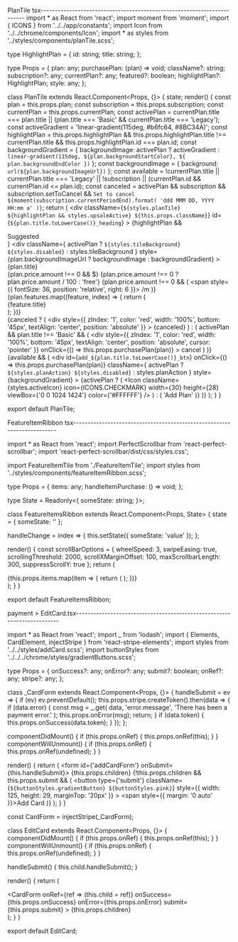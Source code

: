 PlanTile tsx------------------------------------------------------------------------
import * as React from 'react';
import moment from 'moment';
import { ICONS } from '../../app/constants';
import Icon from '../../chrome/components/Icon';
import * as styles from '../styles/components/planTile.scss';

type HighlightPlan = {
  id: string;
  title: string;
};

type Props = {
  plan: any;
  purchasePlan: (plan) => void;
  className?: string;
  subscription?: any;
  currentPlan?: any;
  featured?: boolean;
  highlightPlan?: HighlightPlan;
  style: any;
};

class PlanTile extends React.Component<Props, {}> {
  state;
  render() {
    const plan = this.props.plan;
    const subscription = this.props.subscription;
    const currentPlan = this.props.currentPlan;
    const activePlan =
      currentPlan.title === plan.title ||
      (plan.title === 'Basic' && currentPlan.title === 'Legacy');
    const activeGradient = 'linear-gradient(115deg, #b6fc64, #8BC34A)';
    const highlightPlan =
      this.props.highlightPlan &&
      this.props.highlightPlan.title !== currentPlan.title &&
      this.props.highlightPlan.id === plan.id;
    const backgroundGradient = {
      backgroundImage: activePlan
        ? activeGradient
        : `linear-gradient(115deg, ${plan.backgroundStartColor}, ${
            plan.backgroundEndColor
          })`
    };
    const backgroundImage = {
      background: `url(${plan.backgroundImageUrl})`
    };
    const available =
      !currentPlan.title ||
      currentPlan.title === 'Legacy' ||
      !subscription ||
      (currentPlan.id && currentPlan.id <= plan.id);
    const canceled =
      activePlan &&
      subscription &&
      subscription.setToCancel &&
      `Set to cancel ${moment(subscription.currentPeriodEnd).format(
        'ddd MMM DD, YYYY HH:mm a'
      )}`;
    return (
      <div
        className={`${styles.planTile} ${highlightPlan &&
          styles.upsaleActive} ${this.props.className}`}
        id={`${plan.title.toLowerCase()}_heading`}
      >
        {highlightPlan && <div className={styles.highlight}>Suggested</div>}
        <div
          className={
            activePlan
              ? `${styles.tileBackground} ${styles.disabled}`
              : styles.tileBackground
          }
          style={plan.backgroundImageUrl ? backgroundImage : backgroundGradient}
        >
          <div className={styles.planTitle}>{plan.title}</div>
        </div>
        <div className={styles.planInformation}>
          <div className={styles.planPrice}>
            {plan.price.amount !== 0 && <span>$</span>}
            {plan.price.amount !== 0 ? plan.price.amount / 100 : 'free'}
            {plan.price.amount !== 0 && (
              <span style={{ fontSize: 36, position: 'relative', right: 6 }}>
                /m
              </span>
            )}
          </div>
          <div className={styles.features}>
            {plan.features.map((feature, index) => {
              return (
                <div key={index} className={styles.feature}>
                  {feature.title}
                </div>
              );
            })}
          </div>
        </div>
        {canceled ? (
          <div
            style={{
              zIndex: '1',
              color: 'red',
              width: '100%',
              bottom: '45px',
              textAlign: 'center',
              position: 'absolute'
            }}
          >
            {canceled}
          </div>
        ) : (
          activePlan &&
          plan.title !== 'Basic' && (
            <div
              style={{
                zIndex: '1',
                color: 'red',
                width: '100%',
                bottom: '45px',
                textAlign: 'center',
                position: 'absolute',
                cursor: 'pointer'
              }}
              onClick={() => this.props.purchasePlan(plan)}
            >
              cancel
            </div>
          )
        )}
        {available && (
          <div
            id={`add_${plan.title.toLowerCase()}_btn`}
            onClick={() => this.props.purchasePlan(plan)}
            className={
              activePlan
                ? `${styles.planAction} ${styles.disabled}`
                : styles.planAction
            }
            style={backgroundGradient}
          >
            {activePlan ? (
              <Icon
                className={styles.activeIcon}
                icon={ICONS.CHECKMARK}
                width={30}
                height={28}
                viewBox={'0 0 1024 1424'}
                color={'#FFFFFF'}
              />
            ) : (
              'Add Plan'
            )}
          </div>
        )}
      </div>
    );
  }
}

export default PlanTile;














FeatureItemRibbon tsx------------------------------------------------------------------------

import * as React from 'react';
import PerfectScrollbar from 'react-perfect-scrollbar';
import 'react-perfect-scrollbar/dist/css/styles.css';

import FeatureItemTile from './FeatureItemTile';
import styles from '../styles/components/featureItemRibbon.scss';

type Props = {
  items: any;
  handleItemPurchase: () => void;
};

type State = Readonly<{
  someState: string;
}>;

class FeatureItemsRibbon extends React.Component<Props, State> {
  state = {
    someState: ''
  };

  handleChange = index => {
    this.setState({ someState: 'value' });
  };

  render() {
    const scrollBarOptions = {
      wheelSpeed: 3,
      swipeEasing: true,
      scrollingThreshold: 2000,
      scrollXMarginOffset: 100,
      maxScrollbarLength: 300,
      suppressScrollY: true
    };
    return (
      <div className={styles.itemRibbonContainer}>
        <PerfectScrollbar option={scrollBarOptions}>
          <div className={styles.itemRibbonInner}>
            {this.props.items.map(item => {
              return (
                <FeatureItemTile
                  key={item.itemCode}
                  item={item}
                  onClick={this.props.handleItemPurchase}
                />
              );
            })}
          </div>
        </PerfectScrollbar>
      </div>
    );
  }
}

export default FeatureItemsRibbon;





















payment > EditCard.tsx------------------------------------------------------------------------

import * as React from 'react';
import _ from 'lodash';
import { Elements, CardElement, injectStripe } from 'react-stripe-elements';
import styles from '../../styles/addCard.scss';
import buttonStyles from '../../../chrome/styles/gradientButtons.scss';

type Props = {
  onSuccess?: any;
  onError?: any;
  submit?: boolean;
  onRef?: any;
  stripe?: any;
};

class _CardForm extends React.Component<Props, {}> {
  handleSubmit = ev => {
    if (ev) ev.preventDefault();
    this.props.stripe.createToken().then(data => {
      if (data.error) {
        const msg = _.get(
          data,
          'error.message',
          'There has been a payment error.'
        );
        this.props.onError(msg);
        return;
      }
      if (data.token) {
        this.props.onSuccess(data.token);
      }
    });
  };

  componentDidMount() {
    if (this.props.onRef) {
      this.props.onRef(this);
    }
  }
  componentWillUnmount() {
    if (this.props.onRef) {
      this.props.onRef(undefined);
    }
  }

  render() {
    return (
      <form id={'addCardForm'} onSubmit={this.handleSubmit}>
        <CardElement />
        {this.props.children}
        {!this.props.children &&
          this.props.submit && (
            <button
              type={'submit'}
              className={`${buttonStyles.gradientButton} ${buttonStyles.pink}`}
              style={{
                width: 125,
                height: 29,
                marginTop: '20px'
              }}
            >
              <span style={{ margin: '0 auto' }}>Add Card</span>
            </button>
          )}
      </form>
    );
  }
}

const CardForm = injectStripe(_CardForm);

class EditCard extends React.Component<Props, {}> {
  componentDidMount() {
    if (this.props.onRef) {
      this.props.onRef(this);
    }
  }
  componentWillUnmount() {
    if (this.props.onRef) {
      this.props.onRef(undefined);
    }
  }

  handleSubmit() {
    this.child.handleSubmit();
  }

  render() {
    return (
      <div className={styles.walletContents}>
        <div id={styles.payment} className={styles.payment}>
          <Elements>
            <CardForm
              onRef={ref => (this.child = ref)}
              onSuccess={this.props.onSuccess}
              onError={this.props.onError}
              submit={this.props.submit}
            >
              {this.props.children}
            </CardForm>
          </Elements>
        </div>
      </div>
    );
  }
}

export default EditCard;

